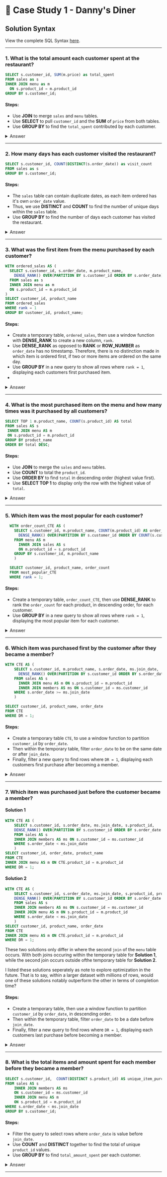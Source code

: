 # :curry: Case Study 1 - Danny's Diner

## Solution Syntax
View the complete SQL Syntax [here](https://github.com/JayKim-Analytics/8-week-SQL-Challenge/blob/main/Case%20Study%201%20-%20Danny's%20Diner/SQL%20Syntax/Danny's%20Diner.sql).

***

### 1.  What is the total amount each customer spent at the restaurant?

```sql
SELECT s.customer_id, SUM(m.price) as total_spent
FROM sales as s
INNER JOIN menu as m
  ON s.product_id = m.product_id
GROUP BY s.customer_id;
```
#### Steps:
- Use **JOIN** to merge ```sales``` and ```menu``` tables.
- Use **SELECT** to pull ```customer_id``` and the **SUM** of ```price``` from both tables.
- Use **GROUP BY** to find the ```total_spent``` contributed by each customer.

<details>
  <summary> Answer </summary>
  

| customer_id | total_sales |
| ----------- | ----------- |
| A           | 76          |
| B           | 74          |
| C           | 36          |
  

- Customer A spent $76.
- Customer B spent $74.
- Customer C spent $36.
  
 </details>
 
 
 ***
 
 ### 2. How many days has each customer visited the restaurant?
 
 ```sql
SELECT s.customer_id, COUNT(DISTINCT(s.order_date)) as visit_count
FROM sales as s
GROUP BY s.customer_id;
 ```
 
 #### Steps:
 - The ```sales``` table can contain duplicate dates, as each item ordered has it's own ```order_date``` value. 
 - Thus, we use **DISTINCT** and **COUNT** to find the number of unique days within the ```sales``` table. 
 - Use **GROUP BY** to find the number of days each customer has visited the restaurant.


<details>
  <summary> Answer </summary>
  
| customer_id | visit_count |
| ----------- | ----------- |
| A           | 4           |
| B           | 6           |
| C           | 2           |
  
  - Customer A visited 4 days in total.
  - Customer B visited 6 days in total.
  - Customer C visited 2 days in total.
  
  </details>
  
  ***
  
  ### 3. What was the first item from the menu purchased by each customer?
  
  ```sql
WITH ordered_sales AS (
    SELECT s.customer_id, s.order_date, m.product_name,
      DENSE_RANK() OVER(PARTITION BY s.customer_id ORDER BY s.order_date) AS rank 
    FROM sales as s
    INNER JOIN menu as m
    ON s.product_id = m.product_id
)
SELECT customer_id, product_name
FROM ordered_sales
WHERE rank = 1
GROUP BY customer_id, product_name;
  ```
  
 #### Steps:
 - Create a temporary table, ```ordered_sales```, then use a window function with **DENSE_RANK** to create a new column, ```rank```.
 - Use **DENSE_RANK** as opposed to **RANK** or **ROW_NUMBER** as ```order_date``` has no timestamp. Therefore, there is no distinction made in which item is ordered first, if two or more items are ordered on the same day.
 - Use **GROUP BY** in a new query to show all rows where ```rank = 1```, displaying each customers first purchased item.
 - 
<details>
  <summary> Answer </summary>
  
  | customer_id | product_name |
  | ----------- | -----------  |
  | A           | curry        |
  | A           | sushi        |
  | B           | curry        |
  | C           | ramen        |
  
  - Customer A's first items were Curry and Sushi.
  - Customer B's first item was Curry.
  - Customer C's first item was Ramen.
  
 </details>
 
 ***
 
 ### 4. What is the most purchased item on the menu and how many times was it purchased by all customers?
 
 ```sql
 SELECT TOP 1 m.product_name, COUNT(s.product_id) AS total
FROM sales AS s
  INNER JOIN menu AS m
  ON s.product_id = m.product_id
GROUP BY product_name
ORDER BY total DESC;
 ```
 
 #### Steps:
 - Use **JOIN** to merge the ```sales``` and ```menu``` tables.
 - Use **COUNT** to total the ```product_id```.
 - Use **ORDER BY** to find ```total``` in descending order (highest value first).
 - Use **SELECT TOP 1** to display only the row with the highest value of ```total```.

<details>
  <summary> Answer </summary>
  
  | product_name |    total    |
  | ------------ | ----------- |
  | ramen        | 8           |
  
  - The most purchased item is ramen, being purchased 8 times by all customers.
  
   </details>
   
   ***
   
   ###  5. Which item was the most popular for each customer?
```sql
  WITH order_count_CTE AS (
    SELECT s.customer_id, m.product_name, COUNT(m.product_id) AS order_count,
      DENSE_RANK() OVER(PARTITION BY s.customer_id ORDER BY COUNT(s.customer_id) DESC) AS rank
    FROM menu AS m
      INNER JOIN sales AS s
      ON m.product_id = s.product_id
    GROUP BY s.customer_id, m.product_name
    )
    
  SELECT customer_id, product_name, order_count
  FROM most_popular_CTE 
  WHERE rank = 1;
```

#### Steps:
- Create a temporary table, ```order_count_CTE```, then use **DENSE_RANK** to rank the ```order_count``` for each product, in descending order, for each customer.
- Use **GROUP BY** in a new query to show all rows where ```rank = 1```, displaying the most popular item for each customer. 

<details>
  <summary> Answer </summary>
  
  | customer_id | product_name | order_count |
  | ----------- | ------------ | ----------- |
  | A           |	ramen	       | 3           |
  | B           |	sushi	       | 2           |
  | B           |	ramen	       | 2           |
  | B           |	curry	       | 2           |
  | C           |	ramen	       | 3           |
  
  - The most popular item for Customers A and C is Ramen, with 3 orders.
  - The most popular item for Customer B is Ramen, Sushi, and Curry, tied with 2 orders each.
  
</details>
   
***


### 6. Which item was purchased first by the customer after they became a member?
```sql
WITH CTE AS (
	SELECT s.customer_id, m.product_name, s.order_date, ms.join_date,
	  DENSE_RANK() OVER(PARTITION BY s.customer_id ORDER BY s.order_date) AS DR
	FROM sales AS s
	  INNER JOIN menu AS m ON s.product_id = m.product_id
	  INNER JOIN members AS ms ON s.customer_id = ms.customer_id
	WHERE s.order_date >= ms.join_date
	)
  
SELECT customer_id, product_name, order_date
FROM CTE 
WHERE DR = 1;
```

#### Steps:
- Create a temporary table ```CTE```, to use a window function to partition ```customer_id``` by ```order_date```.
- Then within the temporary table, filter ```order_date``` to be on the same date or after ```join_date```.
- Finally, filter a new query to find rows where ```DR = 1```, displaying each customers first purchase after becoming a member.
<details>
  <summary> Answer </summary>
  
  | customer_id | product_name |  order_date  |
  | ----------- | ------------ | ------------ |
  | A           |	curry	       | 2021-01-07   |
  | B           |	sushi	       | 2021-01-09   |
  
  - Customer A's first purchase post-membership was Curry.
  - Customer b's first purchase post-membership was Sushi.

</details>
   
***

### 7. Which item was purchased just before the customer became a member?

#### Solution 1
```sql
WITH CTE AS (
	SELECT s.customer_id, s.order_date, ms.join_date, s.product_id,
	DENSE_RANK() OVER(PARTITION BY s.customer_id ORDER BY s.order_date DESC) AS DR
	FROM sales AS s
	INNER JOIN members AS ms ON s.customer_id = ms.customer_id
	WHERE s.order_date < ms.join_date
	)
SELECT customer_id, order_date, product_name
FROM CTE 
INNER JOIN menu AS m ON CTE.product_id = m.product_id
WHERE DR = 1;
```

#### Solution 2
```sql
WITH CTE AS (
	SELECT s.customer_id, s.order_date, ms.join_date, s.product_id, product_name,
	DENSE_RANK() OVER(PARTITION BY s.customer_id ORDER BY s.order_date DESC) AS DR
	FROM sales AS s
	INNER JOIN members AS ms ON s.customer_id = ms.customer_id
	INNER JOIN menu AS m ON s.product_id = m.product_id
	WHERE s.order_date < ms.join_date
	)
SELECT customer_id, product_name, order_date
FROM CTE 
INNER JOIN menu AS m ON CTE.product_id = m.product_id
WHERE DR = 1;
```
These two solutions only differ in where the second ```join``` of the ```menu``` table occurs. With both joins occuring within the temporary table for **Solution 1**, while the second join occurs outside ofthe temporary table for **Solution 2**.

I listed these solutions seperately as note to explore optimization in the future. That is to say, within a larger dataset with millions of rows, would one of these solutions notably outperform the other in terms of completion time?


#### Steps:
- Create a temporary table, then use a window function to partition ```customer_id``` by ```order_date```, in descending order.
- Then within the temporary table, filter ```order_date``` to be a date before ```join_date```.
- Finally, filter a new query to find rows where ```DR = 1```, displaying each customers last purchase before becoming a member.

<details>
  <summary> Answer </summary>
  
  | customer_id | product_name |  order_date  |
  | ----------- | ------------ | ------------ |
  | A           | sushi        | 2021-01-01   |
  | A           |	curry	       | 2021-01-01   |
  | B           |	sushi	       | 2021-01-04   |

</details>
   
***

### 8. What is the total items and amount spent for each member before they became a member?
```sql
SELECT s.customer_id,  COUNT(DISTINCT s.product_id) AS unique_item_purchase, SUM(price) AS total_amount_spent
FROM sales AS s
	INNER JOIN members AS ms
	ON s.customer_id = ms.customer_id
	INNER JOIN menu AS m 
	ON s.product_id = m.product_id
WHERE s.order_date < ms.join_date
GROUP BY s.customer_id;
```

#### Steps:
- Filter the query to select rows where ```order_date``` is value before ```join_date```.
- Use **COUNT** and **DISTINCT** together to find the total of unique ```product_id``` values.
- Use **GROUP BY** to find ```total_amount_spent``` per each customer.

<details>
  <summary> Answer </summary>
  
  | customer_id | unique_item_purchase |  total_amount_spent  |
  | ----------- | ------------ | ------------ |
  | A           | 2            | 25           |
  | B           | 2	       | 40           |
	
- Customer A purchased 2 items and spent $25, prior to membership.
- Customer B purchased 2 items and spent $40, prior to membership.
</details>
   
***
